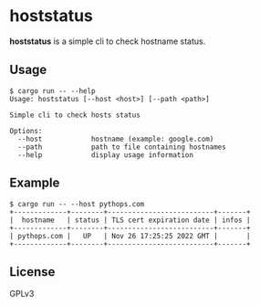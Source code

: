 # hoststatus

**hoststatus** is a simple cli to check hostname status.

## Usage

```
$ cargo run -- --help
Usage: hoststatus [--host <host>] [--path <path>]

Simple cli to check hosts status

Options:
  --host            hostname (example: google.com)
  --path            path to file containing hostnames
  --help            display usage information

```

## Example

```
$ cargo run -- --host pythops.com
+-------------+--------+--------------------------+-------+
|  hostname   | status | TLS cert expiration date | infos |
+-------------+--------+--------------------------+-------+
| pythops.com |   UP   | Nov 26 17:25:25 2022 GMT |       |
+-------------+--------+--------------------------+-------+
```

## License

GPLv3

